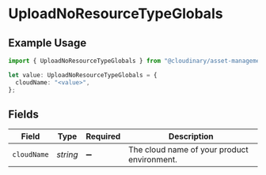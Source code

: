 # UploadNoResourceTypeGlobals

## Example Usage

```typescript
import { UploadNoResourceTypeGlobals } from "@cloudinary/asset-management/models/operations";

let value: UploadNoResourceTypeGlobals = {
  cloudName: "<value>",
};
```

## Fields

| Field                                       | Type                                        | Required                                    | Description                                 |
| ------------------------------------------- | ------------------------------------------- | ------------------------------------------- | ------------------------------------------- |
| `cloudName`                                 | *string*                                    | :heavy_minus_sign:                          | The cloud name of your product environment. |